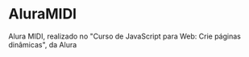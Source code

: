 # AluraMIDI
Alura MIDI, realizado no "Curso de JavaScript para Web: Crie páginas dinâmicas", da Alura

